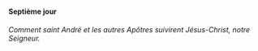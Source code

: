 #### Septième jour

###### Comment saint André et les autres Apôtres suivirent Jésus-Christ, notre Seigneur.
